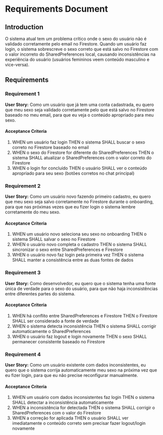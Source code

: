# Requirements Document

## Introduction

O sistema atual tem um problema crítico onde o sexo do usuário não é validado corretamente pelo email no Firestore. Quando um usuário faz login, o sistema sobrescreve o sexo correto que está salvo no Firestore com o valor incorreto do SharedPreferences local, causando inconsistências na experiência do usuário (usuários femininos veem conteúdo masculino e vice-versa).

## Requirements

### Requirement 1

**User Story:** Como um usuário que já tem uma conta cadastrada, eu quero que meu sexo seja validado corretamente pelo que está salvo no Firestore baseado no meu email, para que eu veja o conteúdo apropriado para meu sexo.

#### Acceptance Criteria

1. WHEN um usuário faz login THEN o sistema SHALL buscar o sexo correto no Firestore baseado no email
2. WHEN o sexo do Firestore for diferente do SharedPreferences THEN o sistema SHALL atualizar o SharedPreferences com o valor correto do Firestore
3. WHEN o login for concluído THEN o usuário SHALL ver o conteúdo apropriado para seu sexo (botões corretos no chat principal)

### Requirement 2

**User Story:** Como um usuário novo fazendo primeiro cadastro, eu quero que meu sexo seja salvo corretamente no Firestore durante o onboarding, para que nas próximas vezes que eu fizer login o sistema lembre corretamente do meu sexo.

#### Acceptance Criteria

1. WHEN um usuário novo seleciona seu sexo no onboarding THEN o sistema SHALL salvar o sexo no Firestore
2. WHEN o usuário novo completa o cadastro THEN o sistema SHALL sincronizar o sexo entre SharedPreferences e Firestore
3. WHEN o usuário novo faz login pela primeira vez THEN o sistema SHALL manter a consistência entre as duas fontes de dados

### Requirement 3

**User Story:** Como desenvolvedor, eu quero que o sistema tenha uma fonte única de verdade para o sexo do usuário, para que não haja inconsistências entre diferentes partes do sistema.

#### Acceptance Criteria

1. WHEN há conflito entre SharedPreferences e Firestore THEN o Firestore SHALL ser considerado a fonte de verdade
2. WHEN o sistema detecta inconsistência THEN o sistema SHALL corrigir automaticamente o SharedPreferences
3. WHEN o usuário faz logout e login novamente THEN o sexo SHALL permanecer consistente baseado no Firestore

### Requirement 4

**User Story:** Como um usuário existente com dados inconsistentes, eu quero que o sistema corrija automaticamente meu sexo na próxima vez que eu fizer login, para que eu não precise reconfigurar manualmente.

#### Acceptance Criteria

1. WHEN um usuário com dados inconsistentes faz login THEN o sistema SHALL detectar a inconsistência automaticamente
2. WHEN a inconsistência for detectada THEN o sistema SHALL corrigir o SharedPreferences com o valor do Firestore
3. WHEN a correção for aplicada THEN o usuário SHALL ver imediatamente o conteúdo correto sem precisar fazer logout/login novamente